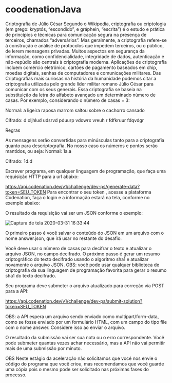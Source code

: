 # coodenationJava

Criptografia de Júlio César
Segundo o Wikipedia, criptografia ou criptologia (em grego: kryptós, “escondido”, e gráphein, “escrita”) é o estudo e prática de princípios e técnicas para comunicação segura na presença de terceiros, chamados “adversários”. Mas geralmente, a criptografia refere-se à construção e análise de protocolos que impedem terceiros, ou o público, de lerem mensagens privadas. Muitos aspectos em segurança da informação, como confidencialidade, integridade de dados, autenticação e não-repúdio são centrais à criptografia moderna. Aplicações de criptografia incluem comércio eletrônico, cartões de pagamento baseados em chip, moedas digitais, senhas de computadores e comunicações militares. Das Criptografias mais curiosas na história da humanidade podemos citar a criptografia utilizada pelo grande líder militar romano Júlio César para comunicar com os seus generais. Essa criptografia se baseia na substituição da letra do alfabeto avançado um determinado número de casas. Por exemplo, considerando o número de casas = 3:


Normal: a ligeira raposa marrom saltou sobre o cachorro cansado


Cifrado: d oljhlud udsrvd pduurp vdowrx vreuh r fdfkruur fdqvdgr


Regras

As mensagens serão convertidas para minúsculas tanto para a criptografia quanto para descriptografia.
No nosso caso os números e pontos serão mantidos, ou seja:
Normal: 1a.a


Cifrado: 1d.d


Escrever programa, em qualquer linguagem de programação, que faça uma requisição HTTP para a url abaixo:


https://api.codenation.dev/v1/challenge/dev-ps/generate-data?token=SEU_TOKEN
Para encontrar o seu token , acesse a plataforma Codenation, faça o login e a informação estará na tela, conforme no exemplo abaixo:



O resultado da requisição vai ser um JSON conforme o exemplo:

![Captura de tela 2020-03-31 16:33:44](https://user-images.githubusercontent.com/52939036/78068223-6701f600-736e-11ea-832a-6e68cc829853.png)



O primeiro passo é você salvar o conteúdo do JSON em um arquivo com o nome answer.json, que irá usar no restante do desafio.

Você deve usar o número de casas para decifrar o texto e atualizar o arquivo JSON, no campo decifrado. O próximo passo é gerar um resumo criptográfico do texto decifrado usando o algoritmo sha1 e atualizar novamente o arquivo JSON. OBS: você pode usar qualquer biblioteca de criptografia da sua linguagem de programação favorita para gerar o resumo sha1 do texto decifrado.


Seu programa deve submeter o arquivo atualizado para correção via POST para a API:


https://api.codenation.dev/v1/challenge/dev-ps/submit-solution?token=SEU_TOKEN


OBS: a API espera um arquivo sendo enviado como multipart/form-data, como se fosse enviado por um formulário HTML, com um campo do tipo file com o nome answer. Considere isso ao enviar o arquivo.


O resultado da submissão vai ser sua nota ou o erro correspondente. Você pode submeter quantas vezes achar necessário, mas a API não vai permitir mais de uma submissão por minuto.



OBS
Neste estágio da aceleração não solicitamos que você nos envie o código do programa que você criou, mas recomendamos que você guarde uma cópia pois o mesmo pode ser solicitado nas próximas fases do processo.
